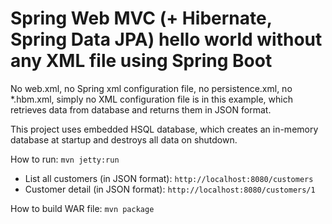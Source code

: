 <h1>Spring Web MVC (+ Hibernate, Spring Data JPA) hello world without any XML file using Spring Boot</h1>

<p>No web.xml, no Spring xml configuration file, no persistence.xml, 
no *.hbm.xml, simply no XML configuration file is  in this example, 
which retrieves data from database and returns them in JSON format.</p>

<p>This project uses embedded HSQL database, which creates an in-memory database at startup and 
destroys all data on shutdown.</p>

<p>
	How to run:
	<code>mvn jetty:run</code>
</p>

<ul>
<li>List all customers (in JSON format): <code>http://localhost:8080/customers</code></li>
<li>Customer detail (in JSON format): <code>http://localhost:8080/customers/1</code></li>
</ul>

<p>
	How to build WAR file:
	<code>mvn package</code>
</p>
